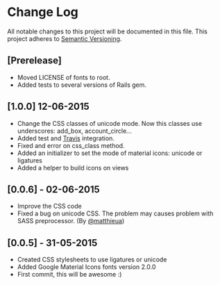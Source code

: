 # Change Log
All notable changes to this project will be documented in this file.
This project adheres to [Semantic Versioning](http://semver.org/).

## [Prerelease]

- Moved LICENSE of fonts to root.
- Added tests to several versions of Rails gem.

## [1.0.0] 12-06-2015

- Change the CSS classes of unicode mode. Now this classes use underscores: add_box, account_circle...
- Added test and [Travis](https://travis-ci.org/Angelmmiguel/material_icons) integration.
- Fixed and error on css_class method.
- Added an initializer to set the mode of material icons: unicode or ligatures
- Added a helper to build icons on views

## [0.0.6] - 02-06-2015

- Improve the CSS code
- Fixed a bug on unicode CSS. The problem may causes problem with SASS preprocessor. (By [@matthieua](https://github.com/matthieua))

## [0.0.5] - 31-05-2015

- Created CSS stylesheets to use ligatures or unicode
- Added Google Material Icons fonts version 2.0.0
- First commit, this will be awesome :)